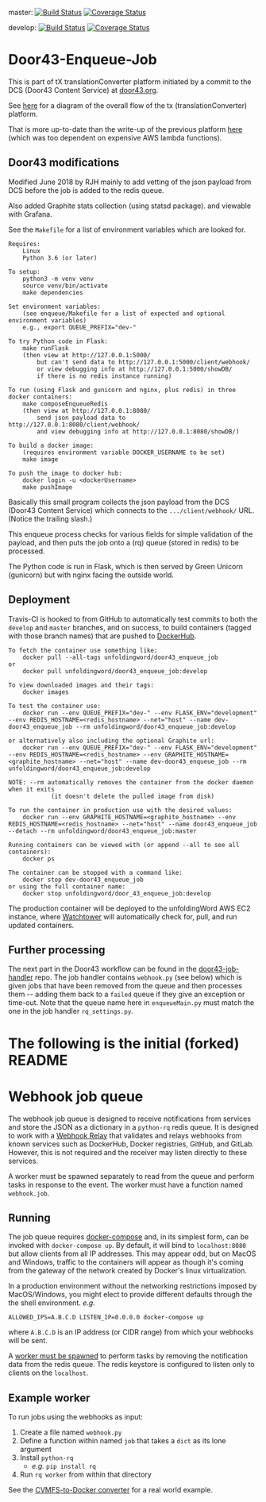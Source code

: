 master:
[![Build Status](https://travis-ci.org/unfoldingWord-dev/door43-enqueue-job.svg?branch=master)](https://travis-ci.org/unfoldingWord-dev/door43-enqueue-job?branch=master)
[![Coverage Status](https://coveralls.io/repos/github/unfoldingWord-dev/door43-enqueue-job/badge.svg?branch=master)](https://coveralls.io/github/unfoldingWord-dev/door43-enqueue-job?branch=master)

develop:
[![Build Status](https://travis-ci.org/unfoldingWord-dev/door43-enqueue-job.svg?branch=develop)](https://travis-ci.org/unfoldingWord-dev/door43-enqueue-job?branch=develop)
[![Coverage Status](https://coveralls.io/repos/github/unfoldingWord-dev/door43-enqueue-job/badge.svg?branch=develop)](https://coveralls.io/github/unfoldingWord-dev/door43-enqueue-job?branch=develop)

# Door43-Enqueue-Job

This is part of tX translationConverter platform initiated by a commit to the
DCS (Door43 Content Service) at [door43.org](https://door43.org/).

See [here](https://forum.ccbt.bible/t/door43-org-tx-development-architecture/65)
for a diagram of the overall flow of the tx (translationConverter) platform.

That is more up-to-date than the write-up of the previous platform
[here](https://github.com/unfoldingWord-dev/door43.org/wiki/tX-Development-Architecture)
(which was too dependent on expensive AWS lambda functions).


## Door43 modifications

Modified June 2018 by RJH mainly to add vetting of the json payload from DCS
before the job is added to the redis queue.

Also added Graphite stats collection (using statsd package).
and viewable with Grafana.

See the `Makefile` for a list of environment variables which are looked for.

```
Requires:
    Linux
    Python 3.6 (or later)

To setup:
    python3 -m venv venv
    source venv/bin/activate
    make dependencies

Set environment variables:
    (see enqueue/Makefile for a list of expected and optional environment variables)
    e.g., export QUEUE_PREFIX="dev-"

To try Python code in Flask:
    make runFlask
    (then view at http://127.0.0.1:5000/
        but can't send data to http://127.0.0.1:5000/client/webhook/
        or view debugging info at http://127.0.0.1:5000/showDB/
        if there is no redis instance running)

To run (using Flask and gunicorn and nginx, plus redis) in three docker containers:
    make composeEnqueueRedis
    (then view at http://127.0.0.1:8080/
        send json payload data to http://127.0.0.1:8080/client/webhook/
        and view debugging info at http://127.0.0.1:8080/showDB/)

To build a docker image:
    (requires environment variable DOCKER_USERNAME to be set)
    make image

To push the image to docker hub:
    docker login -u <dockerUsername>
    make pushImage
```

Basically this small program collects the json payload from the DCS (Door43
Content Service) which connects to the `.../client/webhook/` URL. (Notice the
trailing slash.)

This enqueue process checks for various fields for simple validation of the
payload, and then puts the job onto a (rq) queue (stored in redis) to be
processed.

The Python code is run in Flask, which is then served by Green Unicorn (gunicorn)
but with nginx facing the outside world.

## Deployment

Travis-CI is hooked to from GitHub to automatically test commits to both the `develop`
and `master` branches, and on success, to build containers (tagged with those branch names)
that are pushed to [DockerHub](https://hub.docker.com/u/unfoldingword/).

```
To fetch the container use something like:
    docker pull --all-tags unfoldingword/door43_enqueue_job
or
    docker pull unfoldingword/door43_enqueue_job:develop

To view downloaded images and their tags:
    docker images

To test the container use:
    docker run --env QUEUE_PREFIX="dev-" --env FLASK_ENV="development" --env REDIS_HOSTNAME=<redis_hostname> --net="host" --name dev-door43_enqueue_job --rm unfoldingword/door43_enqueue_job:develop

or alternatively also including the optional Graphite url:
    docker run --env QUEUE_PREFIX="dev-" --env FLASK_ENV="development" --env REDIS_HOSTNAME=<redis_hostname> --env GRAPHITE_HOSTNAME=<graphite_hostname> --net="host" --name dev-door43_enqueue_job --rm unfoldingword/door43_enqueue_job:develop

NOTE: --rm automatically removes the container from the docker daemon when it exits
            (it doesn't delete the pulled image from disk)

To run the container in production use with the desired values:
    docker run --env GRAPHITE_HOSTNAME=<graphite_hostname> --env REDIS_HOSTNAME=<redis_hostname> --net="host" --name door43_enqueue_job --detach --rm unfoldingword/door43_enqueue_job:master

Running containers can be viewed with (or append --all to see all containers):
    docker ps

The container can be stopped with a command like:
    docker stop dev-door43_enqueue_job
or using the full container name:
    docker stop unfoldingword/door_43_enqueue_job:develop
```

The production container will be deployed to the unfoldingWord AWS EC2 instance, where
[Watchtower](https://github.com/v2tec/watchtower) will automatically check for, pull, and run updated containers.

## Further processing

The next part in the Door43 workflow can be found in the [door43-job-handler](https://github.com/unfoldingWord-dev/door43-job-handler)
repo. The job handler contains `webhook.py` (see below) which is given jobs
that have been removed from the queue and then processes them -- adding them
back to a `failed` queue if they give an exception or time-out. Note that the
queue name here in `enqueueMain.py` must match the one in the job handler `rq_settings.py`.


# The following is the initial (forked) README
# Webhook job queue
The webhook job queue is designed to receive notifications from services and
store the JSON as a dictionary in a `python-rq` redis queue. It is designed
to work with a [Webhook Relay](https://github.com/lscsoft/webhook-relay) that
validates and relays webhooks from known services such as DockerHub, Docker
registries, GitHub, and GitLab. However, this is not required and the receiver
may listen directly to these services.

A worker must be spawned separately to read from the queue and perform tasks in
response to the event. The worker must have a function named `webhook.job`.

## Running

The job queue requires [docker-compose](https://docs.docker.com/compose/install/)
and, in its simplest form, can be invoked with `docker-compose up`. By default,
it will bind to `localhost:8080` but allow clients from all IP addresses. This
may appear odd, but on MacOS and Windows, traffic to the containers will appear
as though it's coming from the gateway of the network created by
Docker's linux virtualization.

In a production environment without the networking restrictions imposed by
MacOS/Windows, you might elect to provide different defaults through the
the shell environment. _e.g._
```
ALLOWED_IPS=A.B.C.D LISTEN_IP=0.0.0.0 docker-compose up
```
where `A.B.C.D` is an IP address (or CIDR range) from which your webhooks will
be sent.

A [worker must be spawned](#example-worker) to perform tasks by removing the
notification data from the redis queue. The redis keystore is configured to
listen only to clients on the `localhost`.

## Example worker
To run jobs using the webhooks as input:

1. Create a file named `webhook.py`
2. Define a function within named `job` that takes a `dict` as its lone argument
3. Install `python-rq`
    * _e.g._ `pip install rq`
4. Run `rq worker` from within that directory

See the [CVMFS-to-Docker converter](https://github.com/lscsoft/cvmfs-docker-worker)
for a real world example.
